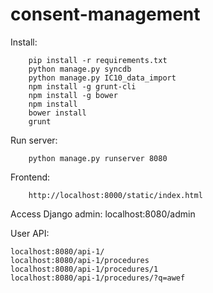 consent-management
==================


Install:
```
    pip install -r requirements.txt
    python manage.py syncdb
    python manage.py IC10_data_import
    npm install -g grunt-cli
    npm install -g bower
    npm install
    bower install
    grunt
```

Run server:
```
    python manage.py runserver 8080
```

Frontend:
```
    http://localhost:8000/static/index.html
```

Access Django admin:
    localhost:8080/admin

User API:

    localhost:8080/api-1/
    localhost:8080/api-1/procedures
    localhost:8080/api-1/procedures/1
    localhost:8080/api-1/procedures/?q=awef
    
